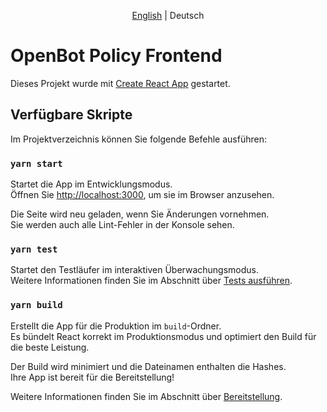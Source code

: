 <p align="center">
    <a href="README.md">English</a> |
    <span>Deutsch</span>
</p>

# OpenBot Policy Frontend

Dieses Projekt wurde mit [Create React App](https://github.com/facebook/create-react-app) gestartet.

## Verfügbare Skripte

Im Projektverzeichnis können Sie folgende Befehle ausführen:

### `yarn start`

Startet die App im Entwicklungsmodus.\
Öffnen Sie [http://localhost:3000](http://localhost:3000), um sie im Browser anzusehen.

Die Seite wird neu geladen, wenn Sie Änderungen vornehmen.\
Sie werden auch alle Lint-Fehler in der Konsole sehen.

### `yarn test`

Startet den Testläufer im interaktiven Überwachungsmodus.\
Weitere Informationen finden Sie im Abschnitt über [Tests ausführen](https://facebook.github.io/create-react-app/docs/running-tests).

### `yarn build`

Erstellt die App für die Produktion im `build`-Ordner.\
Es bündelt React korrekt im Produktionsmodus und optimiert den Build für die beste Leistung.

Der Build wird minimiert und die Dateinamen enthalten die Hashes.\
Ihre App ist bereit für die Bereitstellung!

Weitere Informationen finden Sie im Abschnitt über [Bereitstellung](https://facebook.github.io/create-react-app/docs/deployment).